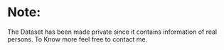 # Note:

The Dataset has been made private since it contains information of real persons.
To Know more feel free to contact me.
